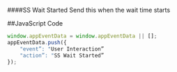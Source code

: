 ####SS Wait Started
Send this when the wait time starts

##JavaScript Code
```js
window.appEventData = window.appEventData || [];
appEventData.push({
    "event”: "User Interaction”
  	"action”: "SS Wait Started”
});
```
